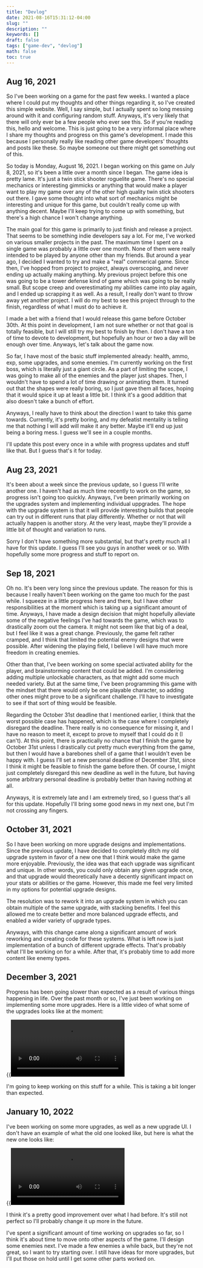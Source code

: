 ```yaml
---
title: "Devlog"
date: 2021-08-16T15:31:12-04:00
slug: ""
description: ""
keywords: []
draft: false
tags: ["game-dev", "devlog"]
math: false
toc: true
---
```

## Aug 16, 2021
So I've been working on a game for the past few weeks. I wanted a place where I could put my thoughts and other things regarding it, so I've created this simple website. Well, I say simple, but I actually spent so long messing around with it and configuring random stuff. Anyways, it's very likely that there will only ever be a few people who ever see this. So if you're reading this, hello and welcome. This is just going to be a very informal place where I share my thoughts and progress on this game's development. I made this because I personally really like reading other game developers' thoughts and posts like these. So maybe someone out there might get something out of this.

So today is Monday, August 16, 2021. I began working on this game on July 8, 2021, so it's been a little over a month since I began. The game idea is pretty lame. It's just a twin stick shooter roguelite game. There's no special mechanics or interesting gimmicks or anything that would make a player want to play my game over any of the other high quality twin stick shooters out there. I gave some thought into what sort of mechanics might be interesting and unique for this game, but couldn't really come up with anything decent. Maybe I'll keep trying to come up with something, but there's a high chance I won't change anything.

The main goal for this game is primarily to just finish and release a project. That seems to be something indie developers say a lot. For me, I've worked on various smaller projects in the past. The maximum time I spent on a single game was probably a little over one month. None of them were really intended to be played by anyone other than my friends. But around a year ago, I decided I wanted to try and make a "real" commerical game. Since then, I've hopped from project to project, always overscoping, and never ending up actually making anything. My previous project before this one was going to be a tower defense kind of game which was going to be really small. But scope creep and overestimating my abilities came into play again, and I ended up scrapping it as well. As a result, I really don't want to throw away yet another project. I will do my best to see this project through to the finish, regardless of what I must do to achieve it. 

I made a bet with a friend that I would release this game before October 30th. At this point in development, I am not sure whether or not that goal is totally feasible, but I will still try my best to finish by then. I don't have a ton of time to devote to development, but hopefully an hour or two a day will be enough over time. Anyways, let's talk about the game now.

So far, I have most of the basic stuff implemented already: health, ammo, exp, some upgrades, and some enemies. I'm currently working on the first boss, which is literally just a giant circle. As a part of limiting the scope, I was going to make all of the enemies and the player just shapes. Then, I wouldn't have to spend a lot of time drawing or animating them. It turned out that the shapes were really boring, so I just gave them all faces, hoping that it would spice it up at least a little bit. I think it's a good addition that also doesn't take a bunch of effort.

Anyways, I really have to think about the direction I want to take this game towards. Currently, it's pretty boring, and my defeatist mentality is telling me that nothing I will add will make it any better. Maybe it'll end up just being a boring mess. I guess we'll see in a couple months.

I'll update this post every once in a while with progress updates and stuff like that. But I guess that's it for today.

## Aug 23, 2021
It's been about a week since the previous update, so I guess I'll write another one. I haven't had as much time recently to work on the game, so progress isn't going too quickly. Anyways, I've been primarily working on the upgrades system and implementing individual uppgrades. The hope with the upgrade system is that it will provide interesting builds that people can try out in different runs that play differently. Whether or not that will actually happen is another story. At the very least, maybe they'll provide a little bit of thought and variation to runs.

Sorry I don't have something more substantial, but that's pretty much all I have for this update. I guess I'll see you guys in another week or so. With hopefully some more progress and stuff to report on.

## Sep 18, 2021
Oh no. It's been very long since the previous update. The reason for this is because I really haven't been working on the game too much for the past while. I squeeze in a little progress here and there, but I have other responsibilities at the moment which is taking up a significant amount of time. Anyways, I have made a design decision that might hopefully alleviate some of the negative feelings I've had towards the game, which was to drastically zoom out the camera. It might not seem like that big of a deal, but I feel like it was a great change. Previously, the game felt rather cramped, and I think that limited the potential enemy designs that were possible. After widening the playing field, I believe I will have much more freedom in creating enemies.

Other than that, I've been working on some special activated ability for the player, and brainstorming content that could be added. I'm considering adding multiple unlockable characters, as that might add some much needed variety. But at the same time, I've been programming this game with the mindset that there would only be one playable character, so adding other ones might prove to be a significant challenge. I'll have to investigate to see if that sort of thing would be feasible.

Regarding the October 31st deadline that I mentioned earlier, I think that the worst possible case has happened, which is the case where I completely disregard the deadline. There really is no consequence for missing it, and I have no reason to meet it, except to prove to myself that I could do it (I can't). At this point, there is practically no chance that I finish the game by October 31st unless I drastically cut pretty much everything from the game, but then I would have a barebones shell of a game that I wouldn't even be happy with. I guess I'll set a new personal deadline of December 31st, since I think it might be feasible to finish the game before then. Of course, I might just completely disregard this new deadline as well in the future, but having some arbitrary personal deadline is probably better than having nothing at all.

Anyways, it is extremely late and I am extremely tired, so I guess that's all for this update. Hopefully I'll bring some good news in my next one, but I'm not crossing any fingers.

## October 31, 2021
So I have been working on more upgrade designs and implementations. Since the previous update, I have decided to completely ditch my old upgrade system in favor of a new one that I think would make the game more enjoyable. Previously, the idea was that each upgrade was significant and unique. In other words, you could only obtain any given upgrade once, and that upgrade would theoretically have a decently significant impact on your stats or abilities or the game. However, this made me feel very limited in my options for potential upgrade designs.

The resolution was to rework it into an upgrade system in which you can obtain multiple of the same upgrade, with stacking benefits. I feel this allowed me to create better and more balanced upgrade effects, and enabled a wider variety of upgrade types.

Anyways, with this change came along a significant amount of work reworking and creating code for these systems. What is left now is just implementation of a bunch of different upgrade effects. That's probably what I'll be working on for a while. After that, it's probably time to add more content like enemy types.

## December 3, 2021
Progress has been going slower than expected as a result of various things happening in life. Over the past month or so, I've just been working on implementing some more upgrades. Here is a little video of what some of the upgrades looks like at the moment:

{{<video src="https://i.imgur.com/Hzw3gbq.mp4">}}

I'm going to keep working on this stuff for a while. This is taking a bit longer than expected.

## January 10, 2022
I've been working on some more upgrades, as well as a new upgrade UI. I don't have an example of what the old one looked like, but here is what the new one looks like:

{{<video src="https://i.imgur.com/M4uKSOT.mp4">}}

I think it's a pretty good improvement over what I had before. It's still not perfect so I'll probably change it up more in the future.

I've spent a significant amount of time working on upgrades so far, so I think it's about time to move onto other aspects of the game. I'll design some enemies next. I've made a few enemies a while back, but they're not great, so I want to try starting over. I still have ideas for more upgrades, but I'll put those on hold until I get some other parts worked on.